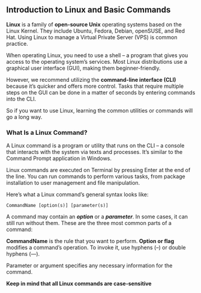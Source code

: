 ## Introduction to Linux and Basic Commands

**Linux** is a family of **open-source Unix** operating systems based on the Linux Kernel. They include Ubuntu, Fedora, Debian, openSUSE, and Red Hat. Using Linux to manage a Virtual Private Server (VPS) is common practice.

When operating Linux, you need to use a shell – a program that gives you access to the operating system’s services. Most Linux distributions use a graphical user interface (GUI), making them beginner-friendly.

However, we recommend utilizing the **command-line interface (CLI)** because it’s quicker and offers more control. Tasks that require multiple steps on the GUI can be done in a matter of seconds by entering commands into the CLI.

So if you want to use Linux, learning the common utilities or commands will go a long way.

### What Is a Linux Command?
A Linux command is a program or utility that runs on the CLI – a console that interacts with the system via texts and processes. It’s similar to the Command Prompt application in Windows.

Linux commands are executed on Terminal by pressing Enter at the end of the line. You can run commands to perform various tasks, from package installation to user management and file manipulation.

Here’s what a Linux command’s general syntax looks like:

```
CommandName [option(s)] [parameter(s)]
```

A command may contain an ***option*** or a ***parameter***. In some cases, it can still run without them. These are the three most common parts of a command:

**CommandName** is the rule that you want to perform.
**Option or flag** modifies a command’s operation. To invoke it, use hyphens (–) or double hyphens (—).

Parameter or argument specifies any necessary information for the command.

**Keep in mind that all Linux commands are case-sensitive**



